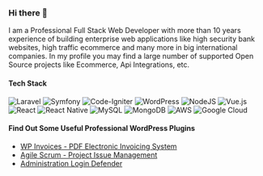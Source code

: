 ### Hi there 👋

<p>I am a Professional Full Stack Web Developer with more than 10 years experience of building enterprise web applications like high security bank websites, high traffic ecommerce and many more in big international companies. In my profile you may find a large number of supported Open Source projects like Ecommerce, Api Integrations, etc.</p>

#### Tech Stack
![Laravel](https://img.shields.io/badge/laravel-%23FF2D20.svg?style=for-the-badge&logo=laravel&logoColor=white)
![Symfony](https://img.shields.io/badge/symfony-%23000000.svg?style=for-the-badge&logo=symfony&logoColor=white)
![Code-Igniter](https://img.shields.io/badge/CodeIgniter-%23EF4223.svg?style=for-the-badge&logo=codeIgniter&logoColor=white)
![WordPress](https://img.shields.io/badge/WordPress-%23117AC9.svg?style=for-the-badge&logo=WordPress&logoColor=white)
![NodeJS](https://img.shields.io/badge/node.js-6DA55F?style=for-the-badge&logo=node.js&logoColor=white)
![Vue.js](https://img.shields.io/badge/vuejs-%2335495e.svg?style=for-the-badge&logo=vuedotjs&logoColor=%234FC08D)
![React](https://img.shields.io/badge/react-%2320232a.svg?style=for-the-badge&logo=react&logoColor=%2361DAFB)
![React Native](https://img.shields.io/badge/react_native-%2320232a.svg?style=for-the-badge&logo=react&logoColor=%2361DAFB)
![MySQL](https://img.shields.io/badge/mysql-%2300f.svg?style=for-the-badge&logo=mysql&logoColor=white)
![MongoDB](https://img.shields.io/badge/MongoDB-%234ea94b.svg?style=for-the-badge&logo=mongodb&logoColor=white)
![AWS](https://img.shields.io/badge/AWS-%23FF9900.svg?style=for-the-badge&logo=amazon-aws&logoColor=white)
![Google Cloud](https://img.shields.io/badge/GoogleCloud-%234285F4.svg?style=for-the-badge&logo=google-cloud&logoColor=white)

#### Find Out Some Useful Professional WordPress Plugins
- <a href="https://codecanyon.net/item/wp-invoices-pdf-electronic-invoicing-system/36891583" target="_blank">WP Invoices - PDF Electronic Invoicing System</a>
- <a href="https://codecanyon.net/item/agile-scrum-project-issue-management/36720961" target="_blank">Agile Scrum - Project Issue Management</a>
- <a href="https://codecanyon.net/item/login-defender/36504462" target="_blank">Administration Login Defender</a>
